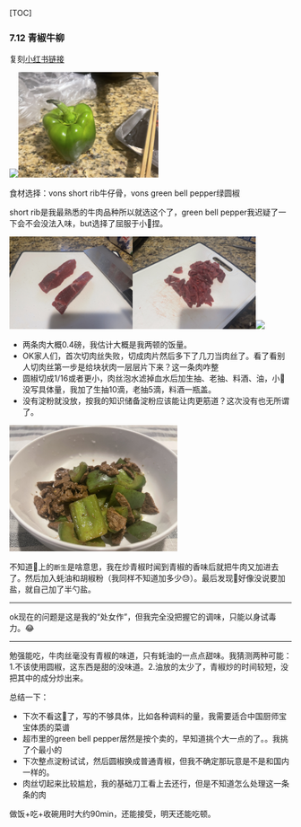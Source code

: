 [TOC]

### 7.12 青椒牛柳

复刻[小红书链接](http://xhslink.com/bmDxcs)

<img src="https://raw.githubusercontent.com/AegeanYan/ImageBed/main/IMG_3850.jpg" width="250px" /><img src="https://raw.githubusercontent.com/AegeanYan/ImageBed/main/IMG_3851.JPG" width="250px" />

食材选择：vons short rib牛仔骨，vons green bell pepper绿圆椒

short rib是我最熟悉的牛肉品种所以就选这个了，green bell pepper我迟疑了一下会不会没法入味，but选择了屈服于小🍠捏。

<img src="https://raw.githubusercontent.com/AegeanYan/ImageBed/main/IMG_3852.jpg" width="220px" /><img src="https://raw.githubusercontent.com/AegeanYan/ImageBed/main/IMG_3853.JPG" width="220px"/><img src="https://raw.githubusercontent.com/AegeanYan/ImageBed/main/IMG_3854.jpg" width="220px" />

- 两条肉大概0.4磅，我估计大概是我两顿的饭量。
- OK家人们，首次切肉丝失败，切成肉片然后多下了几刀当肉丝了。看了看别人切肉丝第一步是给块状肉一层层片下来？这一条肉咋整
- 圆椒切成1/16或者更小，肉丝泡水滤掉血水后加生抽、老抽、料酒、油，小🍠没写具体量，我加了生抽10滴，老抽5滴，料酒一瓶盖。
- 没有淀粉就没放，按我的知识储备淀粉应该能让肉更筋道？这次没有也无所谓了。

<img src="https://raw.githubusercontent.com/AegeanYan/ImageBed/main/IMG_3856.JPG" width="300px"/>

不知道🍠上的`断生`是啥意思，我在炒青椒时闻到青椒的香味后就把牛肉又加进去了。然后加入蚝油和胡椒粉（我同样不知道加多少:sweat:）。最后发现🍠好像没说要加盐，就自己加了半勺盐。

------

ok现在的问题是这是我的“处女作”，但我完全没把握它的调味，只能以身试毒力。:joy:

------

勉强能吃，牛肉丝毫没有青椒的味道，只有蚝油的一点点甜味。我猜测两种可能：1.不该使用圆椒，这东西是甜的没味道。2.油放的太少了，青椒炒的时间较短，没把其中的成分炒出来。



总结一下：

- 下次不看这🍠了，写的不够具体，比如各种调料的量，我需要适合中国厨师宝宝体质的菜谱
- 超市里的green bell pepper居然是按个卖的，早知道挑个大一点的了。。我挑了个最小的
- 下次整点淀粉试试，然后圆椒换成普通青椒，但我不确定那玩意是不是和国内一样的。
- 肉丝切起来比较尴尬，我的基础刀工看上去还行，但是不知道怎么处理这一条条的肉



做饭+吃+收碗用时大约90min，还能接受，明天还能吃顿。

